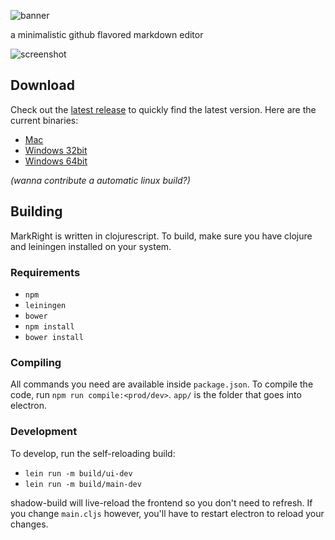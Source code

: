 ![banner](https://raw.githubusercontent.com/dvcrn/dmedit/master/resources/markright-banner.png)

a minimalistic github flavored markdown editor

![screenshot](https://raw.githubusercontent.com/dvcrn/markright/master/resources/screenshot.png)

## Download

Check out the [latest release][1] to quickly find the latest version. 
Here are the current binaries: 

- [Mac][2]
- [Windows 32bit][3]
- [Windows 64bit][4]

_(wanna contribute a automatic linux build?)_

## Building

MarkRight is written in clojurescript. To build, make sure you have clojure and leiningen installed on your system. 

### Requirements

- `npm`
- `leiningen`
- `bower`
- `npm install`
- `bower install`

### Compiling
All commands you need are available inside `package.json`. To compile the code, run `npm run compile:<prod/dev>`. `app/` is the folder that goes into electron.

### Development

To develop, run the self-reloading build:

- `lein run -m build/ui-dev`
- `lein run -m build/main-dev`

shadow-build will live-reload the frontend so you don't need to refresh. If you change `main.cljs` however, you'll have to restart electron to reload your changes.


[1]: https://github.com/dvcrn/markright/releases/latest/
[2]: https://github.com/dvcrn/markright/releases/download/0.1.2/MarkRight_Mac.dmg
[3]: https://github.com/dvcrn/markright/releases/download/0.1.2/MarkRight_Windows32.exe
[4]: https://github.com/dvcrn/markright/releases/download/0.1.2/MarkRight_Windows64.exe
